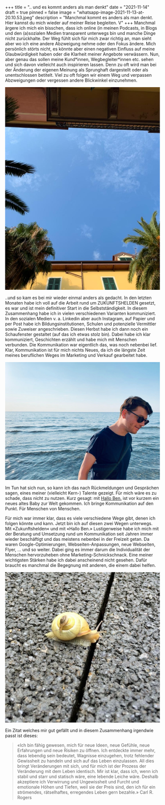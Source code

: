 +++
title = ".. und es kommt anders als man denkt"
date = "2021-11-14"
draft = true
pinned = false
image = "whatsapp-image-2021-11-13-at-20.10.53.jpeg"
description = "Manchmal kommt es anders als man denkt. Hier kannst du mich wieder auf meiner Reise begleiten. V"
+++
Manchmal ärgere ich mich ein bisschen, dass ich online (in meinen Podcasts, in Blogs und den (a)sozialen Medien transparent unterwegs bin und manche Dinge nicht zurückhalte. Der Weg fühlt sich für mich zwar richtig an, man sieht aber wo ich eine andere Abzweigung nehme oder den Fokus ändere. Mich persönlich störts nicht, es könnte aber einen negativen Einfluss auf meine Glaubwürdigkeit haben oder die Klarheit meiner Angebote verwässern. Nun, aber genau das sollen meine Kund\*innen, Wegbegleiter\*innen etc. sehen und sich davon vielleicht auch inspirieren lassen. Denn zu oft wird man bei der Änderung der eigenen Meinung als Sprunghaft dargestellt oder als unentschlossen betitelt. Viel zu oft folgen wir einem Weg und verpassen Abzweigungen oder vergessen andere Blickwinkel einzunehmen. 



![](whatsapp-image-2021-11-13-at-20.13.35.jpeg)

..und so kam es bei mir wieder einmal anders als gedacht. In den letzten Monaten habe ich voll auf die Arbeit rund um ZUKUNFTSHELDEN gesetzt, es war und ist mein definitiver Start in die Selbstständigkeit. In diesem Zusammenhang habe ich in vielen verschiedenen Varianten kommuniziert. In den sozialen Medien v. a. Linkedin aber auch Instagram, auf Papier und per Post habe ich Bildungsinstitutionen, Schulen und potenzielle Vermittler sowie Zuweiser angeschrieben. Diesen Herbst habe ich dann noch ein Schaufenster gestaltet (auf das ich etwas stolz bin). Dabei habe ich klar kommuniziert, Geschichten erzählt und habe mich mit Menschen verbunden. Die Kommunikation war eigentlich das, was noch nebenbei lief. Klar, Kommunikation ist für mich nichts Neues, da ich die längste Zeit meines beruflichen Weges im Marketing und Verkauf gearbeitet habe. 

![](whatsapp-image-2021-11-13-at-20.10.53.jpeg)

Im Tun hat sich nun, so kann ich das nach Rückmeldungen und Gesprächen sagen, eines meiner (vielleicht Kern-) Talente gezeigt. Für mich wäre es zu schade, dass nicht zu nutzen. Kurz gesagt: mit [Hallo Ben.](https://www.halloben.ch) ist vor kurzem ein neues altes Baby zur Welt gekommen. Ich bringe Kommunikation auf den Punkt. Für Menschen von Menschen. 

Für mich war immer klar, dass es viele verschiedene Wege gibt, denen ich folgen könnte und kann. Jetzt bin ich auf diesen zwei Wegen unterwegs. Mit «Zukunftshelden« und mit «Hallo Ben.» Lustigerweise habe ich mich mit der Beratung und Umsetzung rund um Kommunikation seit Jahren immer wieder beschäftigt und das meistens nebenbei in der Freizeit getan. Da waren Google-Optimierungen, Webseiten-Anpassungen, neue Webseiten, Flyer, ... und so weiter. Dabei ging es immer darum die Individualität der Menschen hervorzuheben ohne Marketing-Schnickschnack. Eine meiner wichtigsten Stärken habe ich dabei anscheinend nicht gesehen. Dafür braucht es manchmal die Begegnung mit anderen, die einem dabei helfen. 

![](whatsapp-image-2021-11-13-at-20.15.29.jpeg)

Ein Zitat welches mir gut gefällt und in diesem Zusammenhang irgendwie passt ist dieses:

> «Ich bin fähig gewesen, mich für neue Ideen, neue Gefühle, neue Erfahrungen und neue Risiken zu öffnen. Ich entdeckte immer mehr, dass lebendig sein bedeutet, Wagnisse einzugehen, trotz fehlender Gewissheit zu handeln und sich auf das Leben einzulassen. All dies bringt Veränderungen mit sich, und für mich ist der Prozess der Veränderung mit dem Leben identisch. Mir ist klar, dass ich, wenn ich stabil und starr und statisch wäre, eine lebende Leiche wäre. Deshalb akzeptiere ich Verwirrung und Ungewissheit und Furcht und emotionale Höhen und Tiefen, weil sie der Preis sind, den ich für ein strömendes, rätselhaftes, erregendes Leben gern bezahle.» Carl R. Rogers